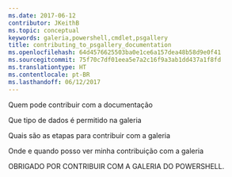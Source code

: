 ```yaml
---
ms.date: 2017-06-12
contributor: JKeithB
ms.topic: conceptual
keywords: galeria,powershell,cmdlet,psgallery
title: contributing_to_psgallery_documentation
ms.openlocfilehash: 64d4576625503ba0e1ce6a157dea48b58d9e0f41
ms.sourcegitcommit: 75f70c7df01eea5e7a2c16f9a3ab1dd437a1f8fd
ms.translationtype: HT
ms.contentlocale: pt-BR
ms.lasthandoff: 06/12/2017
---
```

Quem pode contribuir com a documentação

Que tipo de dados é permitido na galeria

Quais são as etapas para contribuir com a galeria

Onde e quando posso ver minha contribuição com a galeria

OBRIGADO POR CONTRIBUIR COM A GALERIA DO POWERSHELL.

